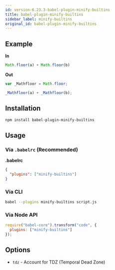 ```yaml
---
id: version-6.23.3-babel-plugin-minify-builtins
title: babel-plugin-minify-builtins
sidebar_label: minify-builtins
original_id: babel-plugin-minify-builtins
---
```


## Example

**In**

```javascript
Math.floor(a) + Math.floor(b)
```

**Out**

```javascript
var _Mathfloor = Math.floor;

_Mathfloor(a) + _Mathfloor(b);
```

## Installation

```sh
npm install babel-plugin-minify-builtins
```

## Usage

### Via `.babelrc` (Recommended)

**.babelrc**

```json
{
  "plugins": ["minify-builtins"]
}
```

### Via CLI

```sh
babel --plugins minify-builtins script.js
```

### Via Node API

```javascript
require("babel-core").transform("code", {
  plugins: ["minify-builtins"]
});
```

## Options

+ `tdz` - Account for TDZ (Temporal Dead Zone)

